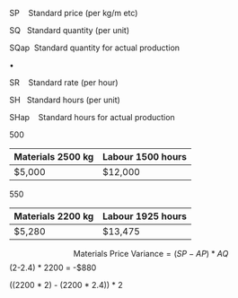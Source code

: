SP    Standard price (per kg/m etc)

SQ   Standard quantity (per unit)

SQap  Standard quantity for actual production

•

SR    Standard rate (per hour)

SH   Standard hours (per unit)

SHap    Standard hours for actual production


500

| Materials 2500 kg | Labour 1500 hours |
| ----------------- | ----------------- |
| $5,000            | $12,000           |

550

| Materials 2200 kg | Labour 1925 hours |
| ----------------- | ----------------- |
| $5,280            | $13,475           |
$$
\text{Materials Price Variance} = (SP - AP)*AQ
$$
(2-2.4) * 2200 = -$880



((2200 * 2) - (2200 * 2.4)) * 2

